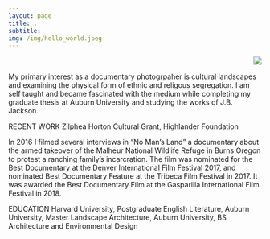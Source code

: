 ```yaml
---
layout: page
title: .
subtitle: 
img: /img/hello_world.jpeg
---
```


<img align="right" src="https://jonbcarroll.s3.us-east-2.amazonaws.com/witness.jpg"><br>


<p> My primary interest as a documentary photogrpaher is cultural landscapes and examining the physical form of ethnic and religous segregation. I am self taught and became fascinated with the medium while completing my graduate thesis at Auburn University and studying the works of J.B. Jackson. 

<p>
RECENT WORK
Zilphea Horton Cultural Grant, Highlander Foundation
<p>
In 2016 I filmed several interviews in  “No Man’s Land” a documentary about the armed takeover of the Malheur National Wildlife Refuge in Burns Oregon to protest a ranching family’s incarcration. The film was nominated for the Best Documentary at the Denver International Film Festival 2017, and nominated Best Documentary Feature at the Tribeca Film Festival in 2017. It was awarded the Best Documentary Film at the Gasparilla International Film Festival in 2018.

EDUCATION 
Harvard University, Postgraduate English Literature, Auburn University, Master Landscape Architecture, Auburn University, BS Architecture and Environmental Design




   



